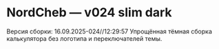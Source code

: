# NordCheb — v024 slim dark
Версия сборки: 16.09.2025-024//12:29:57
Упрощённая тёмная сборка калькулятора без логотипа и переключателей темы.
